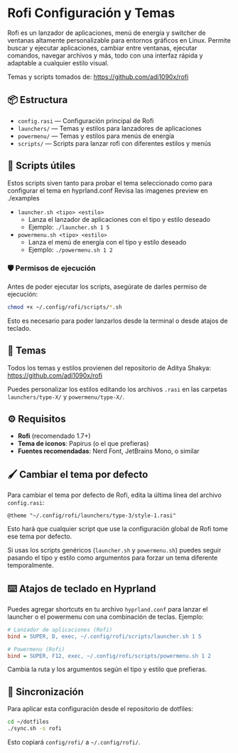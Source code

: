 # Rofi Configuración y Temas

Rofi es un lanzador de aplicaciones, menú de energía y switcher de ventanas altamente personalizable para entornos gráficos en Linux. Permite buscar y ejecutar aplicaciones, cambiar entre ventanas, ejecutar comandos, navegar archivos y más, todo con una interfaz rápida y adaptable a cualquier estilo visual.

Temas y scripts tomados de: https://github.com/adi1090x/rofi

## 📦 Estructura

- `config.rasi` — Configuración principal de Rofi
- `launchers/` — Temas y estilos para lanzadores de aplicaciones
- `powermenu/` — Temas y estilos para menús de energía
- `scripts/` — Scripts para lanzar rofi con diferentes estilos y menús

## 🚀 Scripts útiles

Estos scripts siven tanto para probar el tema seleccionado como para configurar el tema en hyprland.conf
Revisa las imagenes preview en ./examples
- `launcher.sh <tipo> <estilo>`
  - Lanza el lanzador de aplicaciones con el tipo y estilo deseado
  - Ejemplo: `./launcher.sh 1 5`
- `powermenu.sh <tipo> <estilo>`
  - Lanza el menú de energía con el tipo y estilo deseado
  - Ejemplo: `./powermenu.sh 1 2`

### 🛡️ Permisos de ejecución

Antes de poder ejecutar los scripts, asegúrate de darles permiso de ejecución:

```bash
chmod +x ~/.config/rofi/scripts/*.sh
```

Esto es necesario para poder lanzarlos desde la terminal o desde atajos de teclado.

## 🎨 Temas

Todos los temas y estilos provienen del repositorio de Aditya Shakya:
https://github.com/adi1090x/rofi

Puedes personalizar los estilos editando los archivos `.rasi` en las carpetas `launchers/type-X/` y `powermenu/type-X/`.

## ⚙️ Requisitos

- **Rofi** (recomendado 1.7+)
- **Tema de iconos**: Papirus (o el que prefieras)
- **Fuentes recomendadas**: Nerd Font, JetBrains Mono, o similar


## 🖌️ Cambiar el tema por defecto

Para cambiar el tema por defecto de Rofi, edita la última línea del archivo `config.rasi`:

```rasi
@theme "~/.config/rofi/launchers/type-3/style-1.rasi"
```

Esto hará que cualquier script que use la configuración global de Rofi tome ese tema por defecto.

Si usas los scripts genéricos (`launcher.sh` y `powermenu.sh`) puedes seguir pasando el tipo y estilo como argumentos para forzar un tema diferente temporalmente.

## ⌨️ Atajos de teclado en Hyprland

Puedes agregar shortcuts en tu archivo `hyprland.conf` para lanzar el launcher o el powermenu con una combinación de teclas. Ejemplo:

```ini
# Lanzador de aplicaciones (Rofi)
bind = SUPER, D, exec, ~/.config/rofi/scripts/launcher.sh 1 5

# Powermenu (Rofi)
bind = SUPER, F12, exec, ~/.config/rofi/scripts/powermenu.sh 1 2
```

Cambia la ruta y los argumentos según el tipo y estilo que prefieras.

## 🔄 Sincronización

Para aplicar esta configuración desde el repositorio de dotfiles:

```bash
cd ~/dotfiles
./sync.sh -s rofi
```

Esto copiará `config/rofi/` a `~/.config/rofi/`.